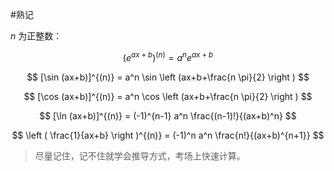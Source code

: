 #熟记 

$n$ 为正整数：

$$
(e^{ax+b})^{(n)} = a^n e^{ax+b}
$$

$$
[\sin (ax+b)]^{(n)} = a^n \sin \left (ax+b+\frac{n \pi}{2} \right )
$$

$$
[\cos (ax+b)]^{(n)} = a^n \cos \left (ax+b+\frac{n \pi}{2} \right )
$$

$$
[\ln (ax+b)]^{(n)} = (-1)^{n-1} a^n \frac{(n-1)!}{(ax+b)^n}
$$

$$
\left ( \frac{1}{ax+b} \right )^{(n)} = (-1)^n a^n \frac{n!}{(ax+b)^{n+1}}
$$

> 尽量记住，记不住就学会推导方式，考场上快速计算。